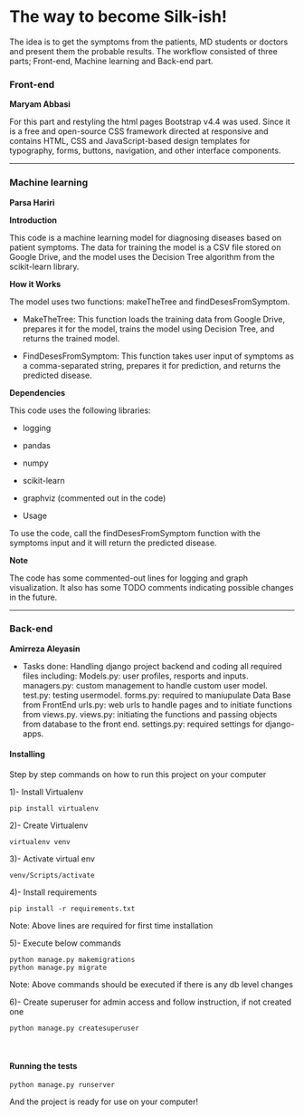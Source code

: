 # The way to become Silk-ish!


The idea is to get the symptoms from the patients, MD students or doctors and present them the probable results. The workflow consisted of three parts; Front-end, Machine learning and Back-end part.



### Front-end ###
**Maryam Abbasi**



For this part and restyling the html pages Bootstrap v4.4 was used. Since it is a free and open-source CSS framework directed at responsive and contains HTML, CSS and JavaScript-based design templates for typography, forms, buttons, navigation, and other interface components.


- - - -- - - -- - - -- - - -- - - -- - - -- - - -- - - -- - - -- - - -- - - -- - - -- - - -- - - -- - - -- - - -- - - -- - - -- - - -- - - -- - - -- - - -- - - -

### Machine learning ###
**Parsa Hariri**


**Introduction**


This code is a machine learning model for diagnosing diseases based on patient symptoms. The data for training the model is a CSV file stored on Google Drive, and the model uses the Decision Tree algorithm from the scikit-learn library.


**How it Works**

The model uses two functions: makeTheTree and findDesesFromSymptom.

  * MakeTheTree: This function loads the training data from Google Drive, prepares it for the model, trains the model using Decision Tree, and returns the trained model.

  * FindDesesFromSymptom: This function takes user input of symptoms as a comma-separated string, prepares it for prediction, and returns the predicted disease.


**Dependencies**

This code uses the following libraries:

* logging

* pandas

* numpy

* scikit-learn

* graphviz (commented out in the code)

* Usage

To use the code, call the findDesesFromSymptom function with the symptoms input and it will return the predicted disease.


**Note**

The code has some commented-out lines for logging and graph visualization. It also has some TODO comments indicating possible changes in the future.

- - - -- - - -- - - -- - - -- - - -- - - -- - - -- - - -- - - -- - - -- - - -- - - -- - - -- - - -- - - -- - - -- - - -- - - -- - - -- - - -- - - -- - - -- - - -- - - 
### Back-end ###
**Amirreza Aleyasin**

* Tasks done:
Handling django project backend and coding all required files including:
Models.py: user profiles, resports and inputs.
managers.py: custom management to handle custom user model.
test.py: testing usermodel.
forms.py: required to maniupulate Data Base from FrontEnd
urls.py: web urls to handle pages and to initiate functions from views.py.
views.py: initiating the functions and passing objects from database to the front end.
settings.py: required settings for django-apps.


#### Installing

Step by step commands on how to run this project on your computer

1)- Install Virtualenv

```
pip install virtualenv
```

2)- Create Virtualenv

```
virtualenv venv
```

3)- Activate virtual env

```
venv/Scripts/activate
```

4)- Install requirements

```
pip install -r requirements.txt
```
Note: Above lines are required for first time installation

5)- Execute below commands

```
python manage.py makemigrations
python manage.py migrate
```
Note: Above commands should be executed if there is any db level changes

6)- Create superuser for admin access and follow instruction, if not created one

```
python manage.py createsuperuser
```

<br>

#### Running the tests

```
python manage.py runserver
```
And the project is ready for use on your computer!

<br>
